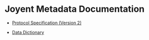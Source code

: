 # Joyent Metadata Documentation

* [Protocol Specification (Version 2)][1]

* [Data Dictionary][2]

[1]: protocol.html
[2]: datadict.html
